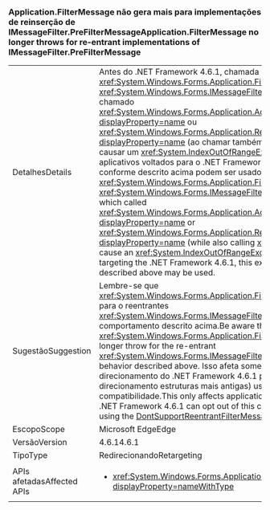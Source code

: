 ### <a name="applicationfiltermessage-no-longer-throws-for-re-entrant-implementations-of-imessagefilterprefiltermessage"></a><span data-ttu-id="56623-101">Application.FilterMessage não gera mais para implementações de reinserção de IMessageFilter.PreFilterMessage</span><span class="sxs-lookup"><span data-stu-id="56623-101">Application.FilterMessage no longer throws for re-entrant implementations of IMessageFilter.PreFilterMessage</span></span>

|   |   |
|---|---|
|<span data-ttu-id="56623-102">Detalhes</span><span class="sxs-lookup"><span data-stu-id="56623-102">Details</span></span>|<span data-ttu-id="56623-103">Antes do .NET Framework 4.6.1, chamada <xref:System.Windows.Forms.Application.FilterMessage(System.Windows.Forms.Message@)> com um <xref:System.Windows.Forms.IMessageFilter.PreFilterMessage(System.Windows.Forms.Message@)> que chamado <xref:System.Windows.Forms.Application.AddMessageFilter(System.Windows.Forms.IMessageFilter)?displayProperty=name> ou <xref:System.Windows.Forms.Application.RemoveMessageFilter(System.Windows.Forms.IMessageFilter)?displayProperty=name> (ao chamar também <xref:System.Windows.Forms.Application.DoEvents>) pode causar um <xref:System.IndexOutOfRangeException?displayProperty=name>. Começando com os aplicativos voltados para o .NET Framework 4.6.1, essa exceção não é gerada e filtros reentrantes conforme descrito acima podem ser usados.</span><span class="sxs-lookup"><span data-stu-id="56623-103">Prior to the .NET Framework 4.6.1, calling <xref:System.Windows.Forms.Application.FilterMessage(System.Windows.Forms.Message@)> with an <xref:System.Windows.Forms.IMessageFilter.PreFilterMessage(System.Windows.Forms.Message@)> which called <xref:System.Windows.Forms.Application.AddMessageFilter(System.Windows.Forms.IMessageFilter)?displayProperty=name> or <xref:System.Windows.Forms.Application.RemoveMessageFilter(System.Windows.Forms.IMessageFilter)?displayProperty=name> (while also calling <xref:System.Windows.Forms.Application.DoEvents>) would cause an <xref:System.IndexOutOfRangeException?displayProperty=name>.Beginning with applications targeting the .NET Framework 4.6.1, this exception is no longer thrown, and re-entrant filters as described above may be used.</span></span>|
|<span data-ttu-id="56623-104">Sugestão</span><span class="sxs-lookup"><span data-stu-id="56623-104">Suggestion</span></span>|<span data-ttu-id="56623-105">Lembre-se que <xref:System.Windows.Forms.Application.FilterMessage(System.Windows.Forms.Message@)> não lançará para o reentrantes <xref:System.Windows.Forms.IMessageFilter.PreFilterMessage(System.Windows.Forms.Message@)> comportamento descrito acima.</span><span class="sxs-lookup"><span data-stu-id="56623-105">Be aware that <xref:System.Windows.Forms.Application.FilterMessage(System.Windows.Forms.Message@)> will no longer throw for the re-entrant <xref:System.Windows.Forms.IMessageFilter.PreFilterMessage(System.Windows.Forms.Message@)> behavior described above.</span></span> <span data-ttu-id="56623-106">Isso afeta somente os aplicativos voltados para o .NET Framework 4.6.1.Apps direcionamento do .NET Framework 4.6.1 pode recusar essa alteração (ou aplicativos podem aceitar o direcionamento estruturas mais antigas) usando o [DontSupportReentrantFilterMessage](~/docs/framework/migration-guide/mitigation-custom-imessagefilter-prefiltermessage-implementations.md#mitigation) opção de compatibilidade.</span><span class="sxs-lookup"><span data-stu-id="56623-106">This only affects applications targeting the .NET Framework 4.6.1.Apps targeting the .NET Framework 4.6.1 can opt out of this change (or apps targeting older Frameworks may opt in) by using the [DontSupportReentrantFilterMessage](~/docs/framework/migration-guide/mitigation-custom-imessagefilter-prefiltermessage-implementations.md#mitigation) compatibility switch.</span></span>|
|<span data-ttu-id="56623-107">Escopo</span><span class="sxs-lookup"><span data-stu-id="56623-107">Scope</span></span>|<span data-ttu-id="56623-108">Microsoft Edge</span><span class="sxs-lookup"><span data-stu-id="56623-108">Edge</span></span>|
|<span data-ttu-id="56623-109">Versão</span><span class="sxs-lookup"><span data-stu-id="56623-109">Version</span></span>|<span data-ttu-id="56623-110">4.6.1</span><span class="sxs-lookup"><span data-stu-id="56623-110">4.6.1</span></span>|
|<span data-ttu-id="56623-111">Tipo</span><span class="sxs-lookup"><span data-stu-id="56623-111">Type</span></span>|<span data-ttu-id="56623-112">Redirecionando</span><span class="sxs-lookup"><span data-stu-id="56623-112">Retargeting</span></span>|
|<span data-ttu-id="56623-113">APIs afetadas</span><span class="sxs-lookup"><span data-stu-id="56623-113">Affected APIs</span></span>|<ul><li><xref:System.Windows.Forms.Application.FilterMessage(System.Windows.Forms.Message@)?displayProperty=nameWithType></li></ul>|

